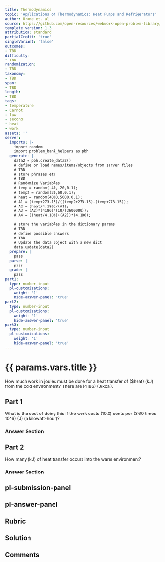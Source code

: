```yaml
---
title: Thermodynamics
topic: 'Applications of Thermodynamics: Heat Pumps and Refrigerators'
author: Urone et. al
source: https://github.com/open-resources/webwork-open-problem-library/tree/master/Contrib/BrockPhysics/College_Physics_Urone/15.Thermodynamics/Applications_of_Thermodynamics_Heat_Pumps_and_Refrigerators/NU_U17-15-05-006.pg
template_version: 1.3
attribution: standard
partialCredit: 'true'
singleVariant: 'false'
outcomes:
- TBD
difficulty:
- TBD
randomization:
- TBD
taxonomy:
- TBD
span:
- TBD
length:
- TBD
tags:
- temperature
- Carnot
- law
- second
- heat
- work
assets: ''
server:
  imports: |-
    import random
    import problem_bank_helpers as pbh
  generate: |-
    data2 = pbh.create_data2()
    # define or load names/items/objects from server files
    # TBD
    # store phrases etc
    # TBD
    # Randomize Variables
    # temp = random(-40,-20,0.1);
    # temp2 = random(30,60,0.1);
    # heat = random(4000,5000,0.1);
    # A1 = (temp+273.15)/((temp2+273.15)-(temp+273.15));
    # A2 = (heat/4.186)/(A1);
    # A3 = (A2)*(4186)*(10/(3600000));
    # A4 = ((heat/4.186)+(A2))*(4.186);

    # store the variables in the dictionary params
    # TBD
    # define possible answers
    # TBD
    # Update the data object with a new dict
    data.update(data2)
  prepare: |
    pass
  parse: |
    pass
  grade: |
    pass
part1:
  type: number-input
  pl-customizations:
    weight: '1'
    hide-answer-panel: 'true'
part2:
  type: number-input
  pl-customizations:
    weight: '1'
    hide-answer-panel: 'true'
part3:
  type: number-input
  pl-customizations:
    weight: '1'
    hide-answer-panel: 'true'
---
```


# {{ params.vars.title }} 


How much work in joules must be done for a heat transfer of ($heat) (kJ) from the cold environment? There are (4186) (J/kcal).

## Part 1 
What is the cost of doing this if the work costs (10.0) cents per (3.60 times 10^6) (J) (a kilowatt-hour)? 


 ### Answer Section

## Part 2 
How many (kJ) of heat transfer occurs into the warm environment? 


 ### Answer Section


## pl-submission-panel 


## pl-answer-panel 


## Rubric 


## Solution 


## Comments 


